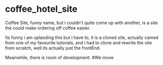 # coffee_hotel_site

Coffee Site, funny name, but i couldn't quite come up with another, is a site the could make ordering off coffee easier.

Its funny i am uplaoding this but i have to, it is a cloned site, actually camed from one of my favourite tutorials, and i had to clone and rewrite the site from scratch, well its actually just the frontEnd.

Meanwhile, there is room of development. 
#We move
